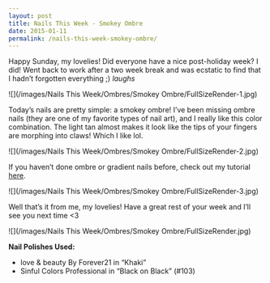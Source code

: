 ```yaml
---
layout: post
title: Nails This Week - Smokey Ombre
date: 2015-01-11
permalink: /nails-this-week-smokey-ombre/
---
```


Happy Sunday, my lovelies! Did everyone have a nice post-holiday week? I did! Went back to work after a two week break and was ecstatic to find that I hadn’t forgotten everything ;) *laughs*

![](/images/Nails This Week/Ombres/Smokey Ombre/FullSizeRender-1.jpg)

Today’s nails are pretty simple: a smokey ombre! I’ve been missing ombre nails (they are one of my favorite types of nail art), and I really like this color combination. The light tan almost makes it look like the tips of your fingers are morphing into claws! Which I like lol.

![](/images/Nails This Week/Ombres/Smokey Ombre/FullSizeRender-2.jpg)

If you haven’t done ombre or gradient nails before, check out my tutorial [here](/tutorial-ombre-fall-colors/).

![](/images/Nails This Week/Ombres/Smokey Ombre/FullSizeRender-3.jpg)

Well that’s it from me, my lovelies! Have a great rest of your week and I’ll see you next time <3

![](/images/Nails This Week/Ombres/Smokey Ombre/FullSizeRender.jpg)

**Nail Polishes Used:**

- love & beauty By Forever21 in “Khaki”
- Sinful Colors Professional in “Black on Black” (#103)